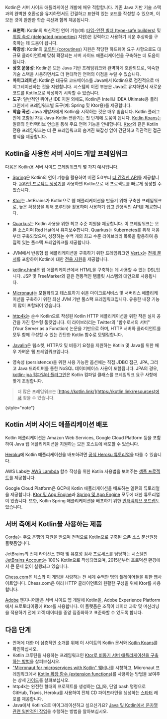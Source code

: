 [//]: # (title: 서버 측 Kotlin)

Kotlin은 서버 사이드 애플리케이션 개발에 매우 적합합니다. 기존 Java 기반 기술 스택과의 완벽한 호환성을 유지하면서도 간결하고 표현력 있는 코드를 작성할 수 있으며, 이 모든 것이 완만한 학습 곡선과 함께 제공됩니다.

*   **표현력**: Kotlin의 혁신적인 언어 기능(예: [타입-안전 빌더 (type-safe builders)](type-safe-builders.md) 및 [위임 속성 (delegated properties)](delegated-properties.md) 지원)은 강력하고 사용하기 쉬운 추상화를 구축하는 데 도움이 됩니다.
*   **확장성**: Kotlin의 [코루틴 (coroutines)](coroutines-overview.md) 지원은 적당한 하드웨어 요구 사항으로도 대규모 클라이언트에 맞춰 확장되는 서버 사이드 애플리케이션을 구축하는 데 도움이 됩니다.
*   **상호 운용성**: Kotlin은 모든 Java 기반 프레임워크와 완벽하게 호환되므로, 익숙한 기술 스택을 사용하면서도 더 현대적인 언어의 이점을 누릴 수 있습니다.
*   **마이그레이션**: Kotlin은 대규모 코드베이스를 Java에서 Kotlin으로 점진적으로 마이그레이션하는 것을 지원합니다. 시스템의 이전 부분은 Java로 유지하면서 새로운 코드를 Kotlin으로 작성하기 시작할 수 있습니다.
*   **도구**: 일반적인 뛰어난 IDE 지원 외에도, Kotlin은 IntelliJ IDEA Ultimate용 플러그인에서 프레임워크별 도구(예: Spring 및 Ktor용)를 제공합니다.
*   **학습 곡선**: Java 개발자에게 Kotlin을 시작하는 것은 매우 쉽습니다. Kotlin 플러그인에 포함된 자동 Java-Kotlin 변환기는 첫 단계에 도움이 됩니다. [Kotlin Koans](koans.md)는 일련의 인터랙티브 연습을 통해 주요 언어 기능을 안내합니다. [Ktor](https://ktor.io/)와 같은 Kotlin 전용 프레임워크는 더 큰 프레임워크의 숨겨진 복잡성 없이 간단하고 직관적인 접근 방식을 제공합니다.

## Kotlin을 사용한 서버 사이드 개발 프레임워크

다음은 Kotlin용 서버 사이드 프레임워크의 몇 가지 예시입니다.

*   [Spring](https://spring.io)은 Kotlin의 언어 기능을 활용하여 버전 5.0부터 [더 간결한 API](https://spring.io/blog/2017/01/04/introducing-kotlin-support-in-spring-framework-5-0)를 제공합니다. [온라인 프로젝트 생성기](https://start.spring.io/#!language=kotlin)를 사용하면 Kotlin으로 새 프로젝트를 빠르게 생성할 수 있습니다.

*   [Ktor](https://github.com/kotlin/ktor)는 JetBrains가 Kotlin으로 웹 애플리케이션을 만들기 위해 구축한 프레임워크로, 높은 확장성을 위해 코루틴을 활용하며 사용하기 쉽고 관용적인 API를 제공합니다.

*   [Quarkus](https://quarkus.io/guides/kotlin)는 Kotlin 사용을 위한 최고 수준 지원을 제공합니다. 이 프레임워크는 오픈 소스이며 Red Hat에서 유지보수합니다. Quarkus는 Kubernetes를 위해 처음부터 구축되었으며, 성장하는 수백 개의 최고 수준 라이브러리 목록을 활용하여 응집력 있는 풀스택 프레임워크를 제공합니다.

*   JVM에서 반응형 웹 애플리케이션을 구축하기 위한 프레임워크인 [Vert.x](https://vertx.io)는 [전체 문서](https://vertx.io/docs/vertx-core/kotlin/)를 포함하여 Kotlin에 대한 [전용 지원](https://github.com/vert-x3/vertx-lang-kotlin)을 제공합니다.

*   [kotlinx.html](https://github.com/kotlin/kotlinx.html)은 웹 애플리케이션에서 HTML을 구축하는 데 사용할 수 있는 DSL입니다. JSP 및 FreeMarker와 같은 전통적인 템플릿 시스템의 대안으로 사용됩니다.

*   [Micronaut](https://micronaut.io/)는 모듈화되고 테스트하기 쉬운 마이크로서비스 및 서버리스 애플리케이션을 구축하기 위한 최신 JVM 기반 풀스택 프레임워크입니다. 유용한 내장 기능이 많이 포함되어 있습니다.

*   [http4k](https://http4k.org/)는 순수 Kotlin으로 작성된 Kotlin HTTP 애플리케이션을 위한 작은 설치 공간을 가진 함수형 툴킷입니다. 이 라이브러리는 Twitter의 "함수로서의 서버" (Your Server as a Function) 논문을 기반으로 하며, HTTP 서버와 클라이언트를 모두 함께 구성할 수 있는 간단한 Kotlin 함수로 모델링합니다.

*   [Javalin](https://javalin.io)은 웹소켓, HTTP/2 및 비동기 요청을 지원하는 Kotlin 및 Java를 위한 매우 가벼운 웹 프레임워크입니다.

*   영속성 (persistence)을 위한 사용 가능한 옵션에는 직접 JDBC 접근, JPA, 그리고 Java 드라이버를 통한 NoSQL 데이터베이스 사용이 포함됩니다. JPA의 경우, [kotlin-jpa 컴파일러 플러그인](no-arg-plugin.md#jpa-support)은 Kotlin 컴파일 클래스를 프레임워크 요구 사항에 맞게 조정합니다.

> 더 많은 프레임워크는 [https://kotlin.link/](https://kotlin.link/resources)에서 찾을 수 있습니다.
>
{style="note"}

## Kotlin 서버 사이드 애플리케이션 배포

Kotlin 애플리케이션은 Amazon Web Services, Google Cloud Platform 등을 포함하여 Java 웹 애플리케이션을 지원하는 모든 호스트에 배포할 수 있습니다.

[Heroku](https://www.heroku.com)에 Kotlin 애플리케이션을 배포하려면 [공식 Heroku 튜토리얼](https://devcenter.heroku.com/articles/getting-started-with-kotlin)을 따를 수 있습니다.

AWS Labs는 [AWS Lambda](https://aws.amazon.com/lambda/) 함수 작성을 위한 Kotlin 사용법을 보여주는 [샘플 프로젝트](https://github.com/awslabs/serverless-photo-recognition)를 제공합니다.

Google Cloud Platform은 GCP에 Kotlin 애플리케이션을 배포하는 일련의 튜토리얼을 제공합니다. [Ktor 및 App Engine](https://cloud.google.com/community/tutorials/kotlin-ktor-app-engine-java8)과 [Spring 및 App Engine](https://cloud.google.com/community/tutorials/kotlin-springboot-app-engine-java8) 모두에 대한 튜토리얼이 있습니다. 또한, Kotlin Spring 애플리케이션을 배포하기 위한 [인터랙티브 코드랩](https://codelabs.developers.google.com/codelabs/cloud-spring-cloud-gcp-kotlin)도 있습니다.

## 서버 측에서 Kotlin을 사용하는 제품

[Corda](https://www.corda.net/)는 주요 은행의 지원을 받으며 전적으로 Kotlin으로 구축된 오픈 소스 분산원장 플랫폼입니다.

JetBrains의 전체 라이선스 판매 및 유효성 검사 프로세스를 담당하는 시스템인 [JetBrains Account](https://account.jetbrains.com/)는 100% Kotlin으로 작성되었으며, 2015년부터 프로덕션 환경에서 큰 문제 없이 실행되고 있습니다.

[Chess.com](https://www.chess.com/)은 체스와 이 게임을 사랑하는 전 세계 수백만 명의 플레이어들을 위한 웹사이트입니다. Chess.com은 여러 HTTP 클라이언트의 원활한 구성을 위해 Ktor를 사용합니다.

[Adobe](https://blog.developer.adobe.com/streamlining-server-side-app-development-with-kotlin-be8cf9d8b61a) 엔지니어들은 서버 사이드 앱 개발에 Kotlin을, Adobe Experience Platform에서 프로토타이핑에 Ktor를 사용합니다. 이 플랫폼은 조직이 데이터 과학 및 머신러닝을 적용하기 전에 고객 데이터를 중앙 집중화하고 표준화할 수 있도록 합니다.

## 다음 단계

*   언어에 대한 더 심층적인 소개를 위해 이 사이트의 Kotlin 문서와 [Kotlin Koans](koans.md)를 확인하십시오.
*   Kotlin 코루틴을 사용하는 프레임워크인 [Ktor로 비동기 서버 애플리케이션을 구축하는 방법](https://ktor.io/docs/server-create-a-new-project.html)을 살펴보십시오.
*   ["Micronaut for microservices with Kotlin" 웨비나](https://micronaut.io/2020/12/03/webinar-micronaut-for-microservices-with-kotlin/)를 시청하고, Micronaut 프레임워크에서 [Kotlin 확장 함수 (extension functions)](extensions.md#extension-functions)를 사용하는 방법을 보여주는 상세 [가이드](https://guides.micronaut.io/latest/micronaut-kotlin-extension-fns.html)를 살펴보십시오.
*   http4k는 완전한 형태의 프로젝트를 생성하는 [CLI](https://toolbox.http4k.org)와, 단일 bash 명령으로 GitHub, Travis, Heroku를 사용하여 전체 CD 파이프라인을 생성하는 [스타터](https://start.http4k.org) 레포를 제공합니다.
*   Java에서 Kotlin으로 마이그레이션하고 싶으신가요? [Java 및 Kotlin에서 문자열 관련 일반적인 작업](java-to-kotlin-idioms-strings.md)을 수행하는 방법을 알아보십시오.